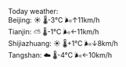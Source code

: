 Today weather:  
Beijing: ☀️   🌡️-3°C 🌬️↑11km/h  
Tianjin: ⛅️  🌡️-1°C 🌬️←11km/h  
Shijiazhuang: ☀️   🌡️+1°C 🌬️↓8km/h  
Tangshan: ☁️   🌡️-4°C 🌬️←10km/h  
